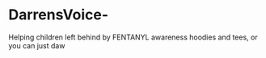 # DarrensVoice-
Helping children left behind by FENTANYL awareness hoodies and tees, or you can just daw
